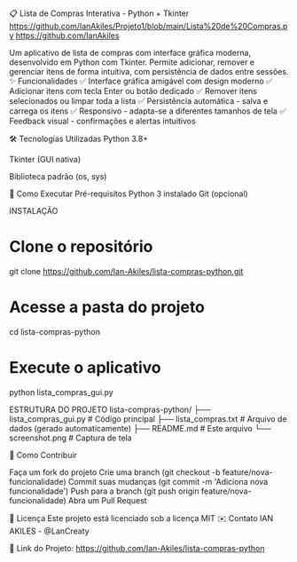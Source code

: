 📋 Lista de Compras Interativa - Python + Tkinter
https://github.com/IanAkiles/Projeto1/blob/main/Lista%20de%20Compras.py
https://github.com/IanAkiles

Um aplicativo de lista de compras com interface gráfica moderna, desenvolvido em Python com Tkinter. Permite adicionar, remover e gerenciar itens de forma intuitiva, com persistência de dados entre sessões.
✨ Funcionalidades
✅ Interface gráfica amigável com design moderno
✅ Adicionar itens com tecla Enter ou botão dedicado
✅ Remover itens selecionados ou limpar toda a lista
✅ Persistência automática - salva e carrega os itens
✅ Responsivo - adapta-se a diferentes tamanhos de tela
✅ Feedback visual - confirmações e alertas intuitivos

🛠️ Tecnologias Utilizadas
Python 3.8+

Tkinter (GUI nativa)

Biblioteca padrão (os, sys)

🚀 Como Executar
Pré-requisitos
Python 3 instalado
Git (opcional)

INSTALAÇÃO
# Clone o repositório
git clone https://github.com/Ian-Akiles/lista-compras-python.git

# Acesse a pasta do projeto
cd lista-compras-python

# Execute o aplicativo
python lista_compras_gui.py

ESTRUTURA DO PROJETO
lista-compras-python/
├── lista_compras_gui.py  # Código principal
├── lista_compras.txt     # Arquivo de dados (gerado automaticamente)
├── README.md             # Este arquivo
└── screenshot.png        # Captura de tela

🤝 Como Contribuir

Faça um fork do projeto
Crie uma branch (git checkout -b feature/nova-funcionalidade)
Commit suas mudanças (git commit -m 'Adiciona nova funcionalidade')
Push para a branch (git push origin feature/nova-funcionalidade)
Abra um Pull Request

📜 Licença
Este projeto está licenciado sob a licença MIT 
✉️ Contato
IAN AKILES - @LanCreaty 

🔗 Link do Projeto: https://github.com/Ian-Akiles/lista-compras-python
